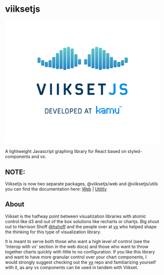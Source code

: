 # viiksetjs

<img src="./viiksetjs.jpg" />

A lightweight Javascript graphing library for React based on styled-components and vx.

## NOTE:
Viiksetjs is now two separate packages, @viiksetjs/web and @viiksetjs/utils you can find the documentation here:
[Web](https://github.com/jamestthompson3/viiksetjs/tree/native-bindings/packages/web) | [Utility](https://github.com/jamestthompson3/viiksetjs/tree/native-bindings/packages/utils)

## About

Viikset is the halfway point between visualization libraries with atomic control like d3 and out of the box solutions
like recharts or chartjs. Big shout out to Harrison Shoff [@hshoff](https://github.com/hshoff) and the people over at
[vx](https://github.com/hshoff/vx) who helped shape the thinking for this type of visualization library.

It is meant to serve both those who want a high level of control (see the 'Interop with vx' section in the web docs) and those who want
to throw together charts quickly with little to no configuration. If you like this library and want to have more
granular control over your chart components, I would strongly suggest checking out the [vx](https://github.com/hshoff/vx)
repo and familiarizing yourself with it, as any vx components can be used in tandem with Viikset.
